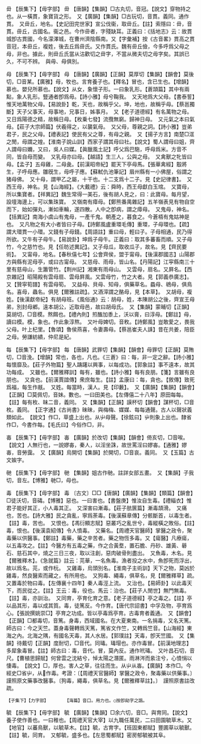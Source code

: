 <!-- { "loadSidebar": true } -->
毌	【辰集下】【毋字部】	毌	【唐韻】【集韻】□古丸切，音冠。【說文】穿物持之也。从一橫貫，象寶貨之形。　又【廣韻】【集韻】□古玩切，音貫。義同。通作貫。　又毌丘，地名。【史記田完世家】宣公伐衞，取毌丘。【註】索隱曰：毌，音貫。毌丘，古國名。衞之邑。今作毌者，字殘缺耳。正義曰：《括地志》云：故貫城卽古貫國，今名濛澤城，在曹州濟陰縣南。又【字彙補】按《古音畧》貫高之貫音冠，本毌丘，複姓，後去丘爲毌氏。又作貫氏。魏有毌丘儉，今多呼爲父母之母，非也。據此，則毌丘氏當从沽歡切之毌字，不當从微夫切之毋字矣。其誤已久，不可不辨。　與毋、母俱別。

母	【辰集下】【毋字部】	母	【唐韻】【廣韻】【正韻】莫厚切【集韻】【韻會】莫後切，□音某。【廣雅】母，牧也。言育養子也。【釋名】冒也，含已生也。【增韻】慕也。嬰兒所慕也。【說文】从女，象懷子形。一曰象乳形。【蒼頡篇】其中有兩點，象人乳形。豎通者卽爲毋。【詩小雅】母兮鞠我。　又天地爲大父母。【書泰誓】惟天地萬物父母。【易說卦】乾，天也，故稱乎父。坤，地也，故稱乎母。【蔡邕獨斷】天子父事天，母事地，兄事日，姊事月。　又【老子道德經】有名萬物之母。　又日爲陽德之精，故稱日母。【枚乗七發】流攬無窮。歸神日母。　又元氣之本曰氣母。【莊子大宗師篇】伏羲得之，以襲氣母。　又父母，尊親之詞。【詩小雅】豈弟君子，民之父母。【禮表記】使民有父之尊，有母之親。　又【揚子方言】南楚□洭之閒，母謂之媓。【淮南子說山訓】西家子謂其母曰社。【說文】蜀人謂母曰姐，齊人謂母曰嬭，又曰，吳人曰媒。【眞臘風土記】呼父爲巴駞，呼母爲米。方音不同，皆自母而變。　又乳母亦曰母。【越語】生三人，公與之母。　又禽獸之牝皆曰母。【孟子】五母雞，二母彘。【前漢昭帝紀】罷天下亭母馬。【張華禽經】鷇將生，子呼母應。雛旣生，母呼子應。【蘇軾仇池筆記】眉州縣有一小佛屋，俗謂之猪母佛。　又十母，謂甲乙之屬，十干也。十二支爲十二子。見【史記律書】。　又西王母，神名。見【山海經】。《大戴禮》云：舜時，西王母獻白玉琯。　又寶母，所以集寶者。【祥異記】魏生常得一美石，後有胡人見之，曰：此寶母。每月望，設壇海邊上，可以集珠寶。　又嶺南有瘴母。【鄭熊番禺雜記】五羊嶺表見有物自空而下，始如彈丸，漸如車輪，遂四散。人中之卽病，謂之瘴母。　又鬼母，神名。【括異記】南海小虞山有鬼母，一產千鬼。朝產之，暮食之。今蒼梧有鬼姑神是也。　又凡物之有大小者皆曰子母。【詩鄭風盧重環毛傳】重環，子母環也。【疏】謂大環貫一小環。又錢有子母錢。【周語註】重曰母，輕曰子。子母相通，民乃得所欲。又牛有子母牛。【易說卦】坤爲子母牛。正義曰：取其多蕃畜而順。又子母竹，今之慈竹也。見【任昉述異記】。又子母瓜，取收瓜子，故名。見【齊民要術】。　又甯母，地名。【春秋僖七年】公會齊侯，盟于甯母。【後漢郡國志】山陽郡方與縣有泥母亭，或曰古甯母。　又慈母、雨母，皆山名。【丹陽記】江寜縣南三十里有慈母山，生簫管竹。【荆州記】湘東有雨母山。　又雲母，扇名。又屛名。【西京雜記】昭陽殿有雲母扇、雲母屛風。又雲母竹，竹之大者。見【郭義恭廣志】。又【贊寜筍譜】有雲母筍。　又益母、貝母、知母，俱藥草名。蟁母、鴾母，俱鳥名。喜母，蟲名。俱見【爾雅註疏】。又酒滓謂之酪母，見【本草】。　又胡母，複姓。【後漢獻帝紀】有胡母班。《風俗通》云：胡母，姓，本陳胡公之後，齊宣王母弟，別封母鄕。遠本胡公，近取母邑，故曰胡母氏。　又【集韻】蒙晡切【正韻】莫胡切，□音模。熬餌也。【禮內則】煎醢加黍上，沃以膏，曰淳母。【鄭註】母，讀曰模。模，象也。作此象淳熬。　又叶母婢切。音敉。【詩鄭風】豈敢愛之，畏我父母。叶上杞里。【魯頌】魯侯燕喜，令妻壽母。【蔡邕崔夫人誄】昔在共姜，陪臣之母。勞謙紡繢，仲尼是紀。

每	【辰集下】【毋字部】	每	【唐韻】武罪切【集韻】【韻會】母罪切【正韻】莫賄切，□音浼。【增韻】常也，各也，凡也。《三蒼》曰：每，非一定之辭。【詩小雅】每懷靡及。【莊子外物篇】聖人躊躇以興事，以每成功。【郭象註】事不遠本，故其功每成。　又雖也。【爾雅釋訓】每有，雖也。【詩小雅】每有良朋。【箋】言雖有良朋也。　又貪也。【前漢賈誼傳】衆庶每生。【註】孟康曰：每，貪也。【敘傳】致死爲福，每生作旤。　又姓。每當時，漢人。見【印藪】。　又【廣韻】【集韻】【韻會】【正韻】□莫佩切，音妹。數也。一曰田美也。【左傳僖二十八年】原田每每。【註】每有枚、昧二音，義同。　又【集韻】【正韻】謨杯切【韻會】謀杯切，□音枚。義同。　【正字通】《古尚書》昧昧，與梅梅、媒媒、每每通聲。古人以聲狀義類如此。　【說文】作□，草盛上出也。从屮母聲。【徐鉉曰】屮則象上出也。隸省作□，今書作每。【毛氏曰】今俗作□，非。

毐	【辰集下】【毋字部】	毐	【廣韻】於改切【集韻】【韻會】倚亥切，□音唉。【說文】人無行也，一說嫪毐，秦人，以淫坐誅，故世罵淫曰嫪毐。【通雅】嫪毐，音勞靄。　又【廣韻】烏開切【集韻】於開切，□音哀。義同。　又【玉篇】古文娭字。

毑	【辰集下】【毋字部】	毑	【集韻】姐古作毑。註詳女部五畫。　又【集韻】子我切，音左。【博雅】毑□，母也。

毒	【辰集下】【毋字部】	毒	〔古文〕□□【唐韻】【廣韻】【集韻】【類篇】【韻會】□徒沃切，音碡。【博雅】惡也。一曰害也。【書盤庚】惟汝自生毒。【禮緇衣】惟君子能好其正，小人毒其正。　又深害曰漸毒。【莊子胠篋篇】漸毒頡滑。　又痛也，苦也。【詩大雅】民之貪亂，寧爲荼毒。【後漢蘇章傳】分骸斷首，以毒生者。【註】毒，苦也。　又恨也。【馮衍顯志賦】惡叢巧之亂世兮，毒縱橫之敗俗。【註】毒，恨也。【後漢袁紹傳】令人憤毒。　又藥名。【周禮天官醫師】掌醫之政令，聚毒藥以供醫事。【鄭註】毒藥，藥之辛苦者。藥之物恆多毒。又【瘍醫】凡療瘍，以五毒攻之。【註】今醫方有五毒之藥，作之合黃堥，置石膽、丹砂、雄黃、礜石、慈石其中，燒之三日三夜，取以注創，惡肉破骨則盡出。　又魚毒，木名。見【爾雅釋木】。《急就篇》註云：芫華，一名魚毒。漁者投之水中，魚卽死而浮出，故以爲名。芫，或作杬。　又雞毒，烏頭別名。【淮南子主術訓】天下之物，莫凶於雞毒，然良醫索而藏之，有所用也。　又狗毒、繩毒，俱草名，見【爾雅釋草】疏。　又置毒於物曰毒。【左傳襄十四年】秦人毒涇上流。　又治也。【易師卦】以此毒天下，而民從之。【註】王云：毒，役也。馬云：治也。【莊子人閒世】無門無毒。【註】毒，亦訓治。　又同育，亭育化育之意。【老子道德經】亭之毒之。【註】亭以品其形，毒以成其質。毒，徒篤反。今作育。【唐代宗詔書】中孚及物，亭育爲心。【張說撰姚崇□】亭育之功成。皆以亭毒爲亭育。古毒育者義通。　又【韻會】【正韻】□都毒切，音篤。身毒，西域國名。在大夏東南。一名捐毒，又名天篤。師古曰：今之天竺。蓋身毒聲轉爲天篤，篤省文作竺，又轉爲竺音。【山海經】東海之內。北海之隅，有國名天毒，其人水居。【郭璞註】天毒，卽天竺國。　又【集韻】待戴切【正韻】度耐切，□音代。同瑇。瑇瑁也。亦作毒冒。【前漢地理志】多犀象毒冒。【註】師古曰：毒，音代。冒，莫內反。通作玳瑇。　又叶昌石切，音尺。【曹植思歸賦】何曾雲之沈結兮，悼太陽之潛匿。雨淋涔而絫注兮，心憤悁以悽毒。　【說文】□，厚也。害人之草，往往而生。从屮从毐。【廣韻】本作□。今經史□省屮，从作毒。考證：〔【周禮天官醫師】掌醫之政令，聚毒藥以供藥事。〕　謹照原文藥事改醫事。〔狗毒，繩毒，俱草名。見【爾雅釋草註】。〕　謹照原書註改疏。 

	【子集下】【力字部】		【海篇】音口。用力也。○按卽劶字之譌。

毓	【辰集下】【毋字部】	毓	【廣韻】【集韻】□余六切，音□。與育同。【說文】養子使作善也。一曰稚也。【周禮天官大宰】以九職任萬民，二曰田園毓草木。又【地官】以蕃鳥獸，以毓草木。【註】毓，古育字。【班固東都賦】豐圃草以毓獸。【註】毓，同育。　又郁毓，盛多也。【左思蜀都賦】密房郁毓被其阜。

